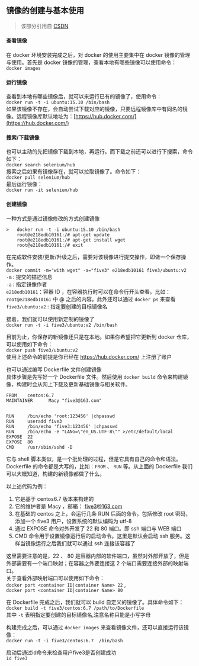 ## 镜像的创建与基本使用
> 该部分引用自 [CSDN](https://blog.csdn.net/five3/article/details/75669884)  

#### 查看镜像
在 docker 环境安装完成之后，对 docker 的使用主要集中在 docker 镜像的管理与使用。首先是 docker 镜像的管理，查看本地有哪些镜像可以使用命令：  
`docker images`  

#### 运行镜像 
查看到本地有哪些镜像后，就可以来运行已有的镜像了，使用命令：  
`docker run -t -i ubuntu:15.10 /bin/bash`  
如果该镜像不存在，会自动尝试下载对应的镜像，只要远程镜像库中有同名的镜像。远程镜像库默认地址为：[https://hub.docker.com/](https://hub.docker.com/)
  
#### 搜索/下载镜像 
也可以主动的先把镜像下载到本地，再运行。而下载之前还可以进行下搜索，命令如下：  
`docker search selenium/hub`  
搜索之后如果有镜像存在，就可以拉取镜像了。命令如下：  
`docker pull selenium/hub`  
最后运行镜像：  
`docker run -it selenium/hub`  

#### 创建镜像  
一种方式是通过镜像修改的方式创建镜像   
```	
>	docker run -t -i ubuntu:15.10 /bin/bash
	root@e218edb10161:/# apt-get update
	root@e218edb10161:/# apt-get install wget
	root@e218edb10161:/# exit
```
在完成软件安装/更新/升级之后，需要对该镜像进行提交操作，即做一个保存操作。   
`docker commit -m="with wget" -a="five3" e218edb10161 five3/ubuntu:v2`  
`-m` : 提交的描述信息  
`-a` : 指定镜像作者  
`e218edb10161`：容器 ID ，在容器执行时可以在命令行开头查看。比如：`root@e218edb10161` 中 @ 之后的内容。此外还可以通过 `docker ps` 来查看
`five3/ubuntu:v2` : 指定要创建的目标镜像名    

接着，我们就可以使用新定制的镜像了  
`docker run -t -i five3/ubuntu:v2 /bin/bash`    

目前为止，你保存的新镜像还只是在本地。如果你希望把它更新到 docker 仓库，可以使用如下命令：  
`docker push five3/ubuntu:v2`  
使用上述命令的前提是你已经在 https://hub.docker.com/ 上注册了账户    

也可以通过编写 Dockerfile 文件创建镜像  
具体步骤是先写好一个 Dockerfile 文件。然后使用 `docker build` 命令来构建镜像，构建时会从网上下载及更新基础镜像与相关软件。   
```
FROM    centos:6.7
MAINTAINER      Macy "five3@163.com"
 
 
RUN     /bin/echo 'root:123456' |chpasswd
RUN     useradd five3
RUN     /bin/echo 'five3:123456' |chpasswd
RUN     /bin/echo -e "LANG=\"en_US.UTF-8\"" >/etc/default/local
EXPOSE  22
EXPOSE  80
CMD     /usr/sbin/sshd -D  
```
它与 shell 脚本类似，是一个批处理的过程，但是它具有自己的命令和语法。 Dockerfile 的命令都是大写的，比如：`FROM` 、 `RUN` 等。从上面的 Dockerfile 我们可以大概知道，构建的新镜像都做了什么。  

以上述代码为例：  

1. 它是基于 centos6.7 版本来构建的  
2. 它的维护者是 Macy ，邮箱： five3@163.com  
3. 在基础的 centos 之上，会运行几条 RUN 后面的命令。包括修改 root 密码，添加一个 five3 用户，设置系统的默认编码为 utf-8  
4. 通过 EXPOSE 命令对外开发了 22 和 80 端口。即 ssh 端口与 WEB 端口  
5. CMD 命令用于设置镜像运行后的启动命令。这里是默认会启动 ssh 服务。这样当镜像运行之后我们就可以通过 ssh 连接该容器了    

这里需要注意的是，22 、 80 是容器内部的软件端口，虽然对外部开放了，但是外部需要有一个端口映射；在容器之外要连接这 2 个端口需要连接外部的映射端口。     
关于查看外部映射端口可以使用如下命令：  
`docker port <container ID|container Name> 22` ,    
`docker port <container ID|container Name> 80` 

在 Dockerfile 完成之后，我们就可以 build 自定义的镜像了。具体命令如下：  
`docker build -t five3/centos:6.7 /path/to/Dockerfile`  
其中 `-t` 表明指定要创建的目标镜像名,注意名称只能是小写字母  

构建完成之后，可以通过 `docker images` 来查看镜像文件，还可以直接运行该镜像：   
`docker run -t -i five3/centos:6.7  /bin/bash`  

启动后通过id命令来检查用户five3是否创建成功  
`id five3`